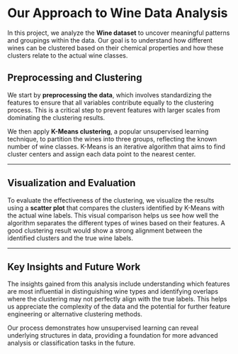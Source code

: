 # Our Approach to Wine Data Analysis

In this project, we analyze the **Wine dataset** to uncover meaningful patterns and groupings within the data. Our goal is to understand how different wines can be clustered based on their chemical properties and how these clusters relate to the actual wine classes.

## Preprocessing and Clustering

We start by **preprocessing the data**, which involves standardizing the features to ensure that all variables contribute equally to the clustering process. This is a critical step to prevent features with larger scales from dominating the clustering results.

We then apply **K-Means clustering**, a popular unsupervised learning technique, to partition the wines into three groups, reflecting the known number of wine classes. K-Means is an iterative algorithm that aims to find cluster centers and assign each data point to the nearest center.

---

## Visualization and Evaluation

To evaluate the effectiveness of the clustering, we visualize the results using a **scatter plot** that compares the clusters identified by K-Means with the actual wine labels.  This visual comparison helps us see how well the algorithm separates the different types of wines based on their features. A good clustering result would show a strong alignment between the identified clusters and the true wine labels.

---

## Key Insights and Future Work

The insights gained from this analysis include understanding which features are most influential in distinguishing wine types and identifying overlaps where the clustering may not perfectly align with the true labels. This helps us appreciate the complexity of the data and the potential for further feature engineering or alternative clustering methods.

Our process demonstrates how unsupervised learning can reveal underlying structures in data, providing a foundation for more advanced analysis or classification tasks in the future.

